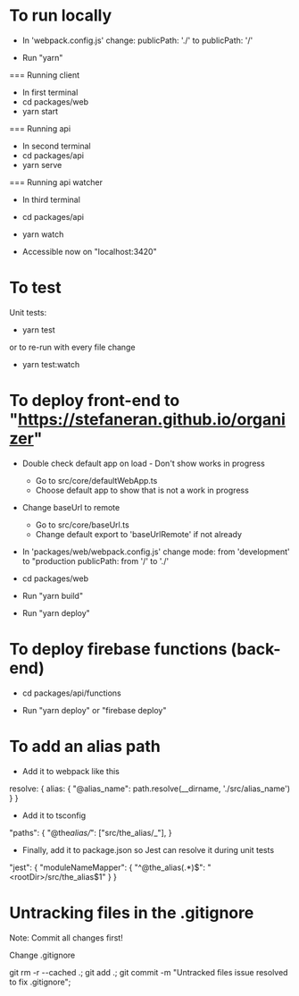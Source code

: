 # To run locally

- In 'webpack.config.js' change:
  publicPath: './'
  to
  publicPath: '/'

- Run "yarn"

=== Running client

- In first terminal
- cd packages/web
- yarn start

=== Running api

- In second terminal
- cd packages/api
- yarn serve

=== Running api watcher

- In third terminal
- cd packages/api
- yarn watch

- Accessible now on "localhost:3420"

# To test

Unit tests:

- yarn test

or to re-run with every file change

- yarn test:watch

# To deploy front-end to "https://stefaneran.github.io/organizer"

- Double check default app on load - Don't show works in progress

  - Go to src/core/defaultWebApp.ts
  - Choose default app to show that is not a work in progress

- Change baseUrl to remote

  - Go to src/core/baseUrl.ts
  - Change default export to 'baseUrlRemote' if not already

- In 'packages/web/webpack.config.js' change
  mode: from 'development' to "production
  publicPath: from '/' to './'

- cd packages/web

- Run "yarn build"

- Run "yarn deploy"

# To deploy firebase functions (back-end)

- cd packages/api/functions

- Run "yarn deploy" or "firebase deploy"

# To add an alias path

- Add it to webpack like this

resolve: {
alias: {
"@alias_name": path.resolve(\_\_dirname, './src/alias_name')
}
}

- Add it to tsconfig

"paths": {
"@the*alias/*": ["src/the_alias/_"],
}

- Finally, add it to package.json so Jest can resolve it during unit tests

"jest": {
"moduleNameMapper": {
"^@the_alias(.\*)$": "<rootDir>/src/the_alias$1"
}
}

# Untracking files in the .gitignore

Note: Commit all changes first!

Change .gitignore

git rm -r --cached .;
git add .;
git commit -m "Untracked files issue resolved to fix .gitignore";
